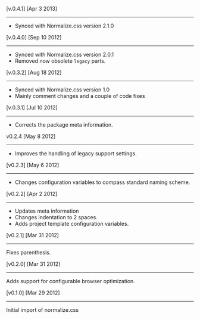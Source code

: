 [v.0.4.1] [Apr 3 2013]
- - - - - - - - - - - 

- Synced with Normalize.css version 2.1.0 

[v.0.4.0] [Sep 10 2012]
- - - - - - - - - - - 

- Synced with Normalize.css version 2.0.1 
- Removed now obsolete `legacy` parts.

[v.0.3.2] [Aug 18 2012]
- - - - - - - - - - - 

- Synced with Normalize.css version 1.0 
- Mainly comment changes and a couple of code fixes


[v.0.3.1] [Jul 10 2012]
- - - - - - - - - - -

- Corrects the package meta information.

v0.2.4 [May 8 2012]
- - - - - - - - - - -

- Improves the handling of legacy support settings.


[v0.2.3] [May 6 2012]
- - - - - - - - - - -

- Changes configuration variables to compass standard naming scheme.

[v0.2.2] [Apr 2 2012]
- - - - - - - - - - -

- Updates meta information
- Changes indentation to 2 spaces.
- Adds project template configuration variables.

[v0.2.1] [Mar 31 2012]
- - - - - - - - - - -

Fixes parenthesis.

[v0.2.0] [Mar 31 2012]
- - - - - - - - - - -

Adds support for configurable browser optimization.

[v0.1.0] [Mar 29 2012]
- - - - - - - - - - -

Initial import of normalize.css
